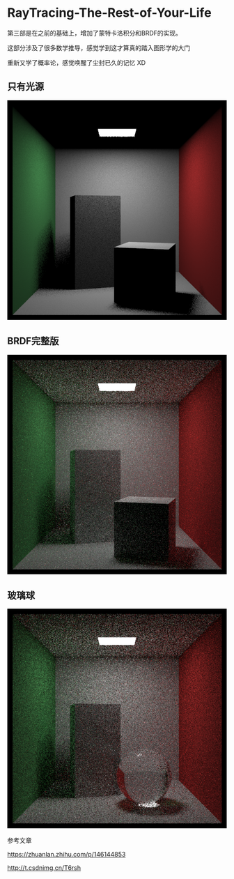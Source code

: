# RayTracing-The-Rest-of-Your-Life

第三部是在之前的基础上，增加了蒙特卡洛积分和BRDF的实现。

这部分涉及了很多数学推导，感觉学到这才算真的踏入图形学的大门 

重新又学了概率论，感觉唤醒了尘封已久的记忆 XD

## 只有光源

![light](./RayTracing_2_v4/output/light_only.png)

## BRDF完整版

![mix](./RayTracing_2_v4/output/mixpdf.png)

## 玻璃球

![glass](./RayTracing_2_v4/output/anti_noise.png)

参考文章

https://zhuanlan.zhihu.com/p/146144853

http://t.csdnimg.cn/T6rsh

